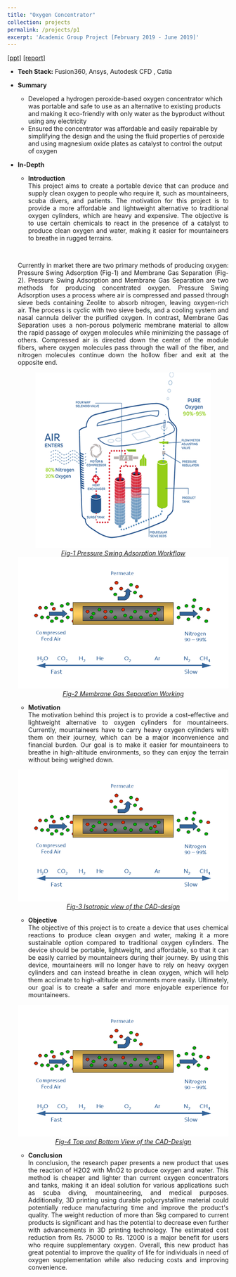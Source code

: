 ```yaml
---
title: "Oxygen Concentrator"
collection: projects
permalink: /projects/p1
excerpt: 'Academic Group Project [February 2019 - June 2019]'
---
```

[[ppt]](https://docs.google.com/presentation/d/1_57ccbR8nCEr0TfNH0ol0-0ip0RJ33oe/edit?usp=sharing&ouid=114350528429388663351&rtpof=true&sd=true) [[report]](https://drive.google.com/file/d/1fDlhmy92fneQvs5S2rchI1xwu83uIL0T/view?usp=share_link)

* <b>Tech Stack:</b> Fusion360, Ansys, Autodesk CFD , Catia 
* <b> Summary </b>
    - Developed a hydrogen peroxide-based oxygen concentrator which was portable and safe to use as an alternative to existing products and making it eco-friendly with only water as the byproduct without using any electricity 
    - Ensured the concentrator was affordable and easily repairable by simplifying the design and the using the fluid properties of peroxide and using magnesium oxide plates as catalyst to control the output of oxygen<br>

* <b> In-Depth </b>
    * <p style="text-align: justify;"><b>Introduction</b><br>This project aims to create a portable device that can produce and supply clean oxygen to people who require it, such as mountaineers, scuba divers, and patients. The motivation for this project is to provide a more affordable and lightweight alternative to traditional oxygen cylinders, which are heavy and expensive. The objective is to use certain chemicals to react in the presence of a catalyst to produce clean oxygen and water, making it easier for mountaineers to breathe in rugged terrains.</p> 
    <br>
    <p style="text-align: justify;">Currently in market there are two primary methods of producing oxygen: Pressure Swing Adsorption (Fig-1) and Membrane Gas Separation (Fig-2). Pressure Swing Adsorption and Membrane Gas Separation are two methods for producing concentrated oxygen. Pressure Swing Adsorption uses a process where air is compressed and passed through sieve beds containing Zeolite to absorb nitrogen, leaving oxygen-rich air. The process is cyclic with two sieve beds, and a cooling system and nasal cannula deliver the purified oxygen. In contrast, Membrane Gas Separation uses a non-porous polymeric membrane material to allow the rapid passage of oxygen molecules while minimizing the passage of others. Compressed air is directed down the center of the module fibers, where oxygen molecules pass through the wall of the fiber, and nitrogen molecules continue down the hollow fiber and exit at the opposite end.</p> 
    
    <div style="text-align:center">
    <img src="/images/Oxygen_con_1.gif" alt="Working" style="width:400px;height:400px;">
    </div>
    <figcaption style="text-align: center;"><u><em>Fig-1 Pressure Swing Adsorption Workflow</em></u></figcaption>
    
    <div style="text-align:center">
    <img src="/images/Oxygen_con_2.png" alt="Robot_Render" style="width:700px;height:300px;">
    </div>
    <figcaption style="text-align: center;"><u><em>Fig-2 Membrane Gas Separation Working</em></u></figcaption>
    
    * <p style="text-align: justify;"><b>Motivation</b><br>The motivation behind this project is to provide a cost-effective and lightweight alternative to oxygen cylinders for mountaineers. Currently, mountaineers have to carry heavy oxygen cylinders with them on their journey, which can be a major inconvenience and financial burden. Our goal is to make it easier for mountaineers to breathe in high-altitude environments, so they can enjoy the terrain without being weighed down.</p>

    <div style="text-align:center">
    <img src="/images/Oxygen_con_2.png" alt="Robot_Render" style="width:700px;height:300px;">
    </div>
    <figcaption style="text-align: center;"><u><em>Fig-3 Isotropic view of the CAD-design</em></u></figcaption>
    
    * <p style="text-align: justify;"><b>Objective</b><br>The objective of this project is to create a device that uses chemical reactions to produce clean oxygen and water, making it a more sustainable option compared to traditional oxygen cylinders. The device should be portable, lightweight, and affordable, so that it can be easily carried by mountaineers during their journey. By using this device, mountaineers will no longer have to rely on heavy oxygen cylinders and can instead breathe in clean oxygen, which will help them acclimate to high-altitude environments more easily. Ultimately, our goal is to create a safer and more enjoyable experience for mountaineers.</p> 
    
    <div style="text-align:center">
    <img src="/images/Oxygen_con_2.png" alt="Robot_Render" style="width:700px;height:300px;">
    </div>
    <figcaption style="text-align: center;"><u><em>Fig-4 Top and Bottom View of the CAD-Design</em></u></figcaption>
    
    * <p style="text-align: justify;"><b>Conclusion</b><br>In conclusion, the research paper presents a new product that uses the reaction of H2O2 with MnO2 to produce oxygen and water. This method is cheaper and lighter than current oxygen concentrators and tanks, making it an ideal solution for various applications such as scuba diving, mountaineering, and medical purposes. Additionally, 3D printing using durable polycrystalline material could potentially reduce manufacturing time and improve the product's quality. The weight reduction of more than 5kg compared to current products is significant and has the potential to decrease even further with advancements in 3D printing technology. The estimated cost reduction from Rs. 75000 to Rs. 12000 is a major benefit for users who require supplementary oxygen. Overall, this new product has great potential to improve the quality of life for individuals in need of oxygen supplementation while also reducing costs and improving convenience.</p> 
